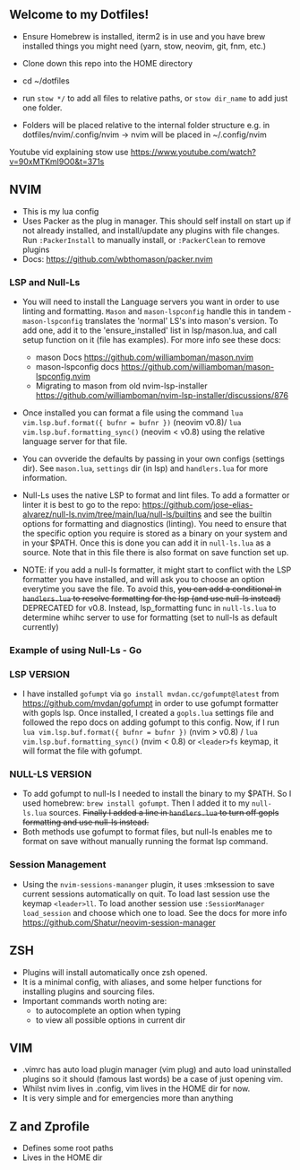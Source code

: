 ## Welcome to my Dotfiles!

- Ensure Homebrew is installed, iterm2 is in use and you have brew installed things you might need (yarn, stow, neovim, git, fnm, etc.)

- Clone down this repo into the HOME directory
- cd ~/dotfiles
- run `stow */` to add all files to relative paths, or `stow dir_name` to add just one folder.
- Folders will be placed relative to the internal folder structure e.g. in dotfiles/nvim/.config/nvim -> nvim will be placed in ~/.config/nvim

Youtube vid explaining stow use https://www.youtube.com/watch?v=90xMTKml9O0&t=371s

## NVIM

- This is my lua config
- Uses Packer as the plug in manager. This should self install on start up if not already installed, and install/update any plugins with file changes. Run `:PackerInstall` to manually install, or `:PackerClean` to remove plugins
- Docs: https://github.com/wbthomason/packer.nvim

### LSP and Null-Ls

- You will need to install the Language servers you want in order to use linting and formatting. `Mason` and `mason-lspconfig` handle this in tandem - `mason-lspconfig` translates the 'normal' LS's into mason's version. To add one, add it to the 'ensure_installed' list in lsp/mason.lua, and call setup function on it (file has examples). For more info see these docs:

  - mason Docs https://github.com/williamboman/mason.nvim
  - mason-lspconfig docs https://github.com/williamboman/mason-lspconfig.nvim
  - Migrating to mason from old nvim-lsp-installer https://github.com/williamboman/nvim-lsp-installer/discussions/876

- Once installed you can format a file using the command `lua vim.lsp.buf.format({ bufnr = bufnr })` (neovim v0.8)/ `lua vim.lsp.buf.formatting_sync()` (neovim < v0.8) using the relative language server for that file.
- You can ovveride the defaults by passing in your own configs (settings dir). See `mason.lua`, `settings` dir (in lsp) and `handlers.lua` for more information.

- Null-Ls uses the native LSP to format and lint files. To add a formatter or linter it is best to go to the repo: https://github.com/jose-elias-alvarez/null-ls.nvim/tree/main/lua/null-ls/builtins and see the builtin options for formatting and diagnostics (linting). You need to ensure that the specific option you require is stored as a binary on your system and in your $PATH. Once this is done you can add it in `null-ls.lua` as a source. Note that in this file there is also format on save function set up.
- NOTE: if you add a null-ls formatter, it might start to conflict with the LSP formatter you have installed, and will ask you to choose an option everytime you save the file. To avoid this, ~~you can add a conditional in `handlers.lua` to resolve formatting for the lsp (and use null-ls instead)~~ DEPRECATED for v0.8. Instead, lsp_formatting func in `null-ls.lua` to determine whihc server to use for formatting (set to null-ls as default currently)

### Example of using Null-Ls - Go

### LSP VERSION

- I have installed `gofumpt` via `go install mvdan.cc/gofumpt@latest` from https://github.com/mvdan/gofumpt in order to use gofumpt formatter with gopls lsp. Once installed, I created a `gopls.lua` settings file and followed the repo docs on adding gofumpt to this config. Now, if I run `lua vim.lsp.buf.format({ bufnr = bufnr })` (nvim > v0.8) / `lua vim.lsp.buf.formatting_sync()` (nvim < 0.8) or `<leader>fs` keymap, it will format the file with gofumpt.

### NULL-LS VERSION

- To add gofumpt to null-ls I needed to install the binary to my $PATH. So I used homebrew: `brew install gofumpt`. Then I added it to my `null-ls.lua` sources. ~~Finally I added a line in `handlers.lua` to turn off gopls formatting and use null-ls instead.~~
- Both methods use gofumpt to format files, but null-ls enables me to format on save without manually running the format lsp command.

### Session Management

- Using the `nvim-sessions-mananger` plugin, it uses :mksession to save current sessions automatically on quit. To load last session use the keymap `<leader>ll`. To load another session use `:SessionManager load_session` and choose which one to load. See the docs for more info https://github.com/Shatur/neovim-session-manager

## ZSH

- Plugins will install automatically once zsh opened.
- It is a minimal config, with aliases, and some helper functions for installing plugins and sourcing files.
- Important commands worth noting are:
  - <tab> to autocomplete an option when typing
  - <shift><tab> to view all possible options in current dir

## VIM

- .vimrc has auto load plugin manager (vim plug) and auto load uninstalled plugins so it should (famous last words) be a case of just opening vim.
- Whilst nvim lives in .config, vim lives in the HOME dir for now.
- It is very simple and for emergencies more than anything

## Z and Zprofile

- Defines some root paths
- Lives in the HOME dir
